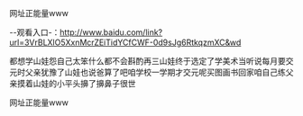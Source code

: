 网址正能量www

--观看入口-：http://www.baidu.com/link?url=3VrBLXlO5XxnMcrZEiTidYCfCWF-0d9sJg6RtkqzmXC&wd

都想学山娃怨自己太笨什么都不会斟酌再三山娃终于选定了学美术当听说每月要交元时父亲犹豫了山娃也说爸算了吧咱学校一学期才交元呢买图画书回家咱自己练父亲摸着山娃的小平头擤了擤鼻子很世






网址正能量www
